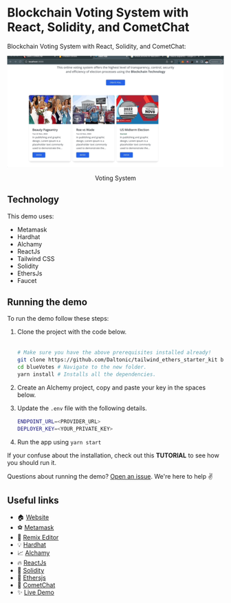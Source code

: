 #  Blockchain Voting System with React, Solidity, and CometChat

 Blockchain Voting System with React, Solidity, and CometChat:

![Game Shop](./screenshots/0.gif)

<center><figcaption>Voting System</figcaption></center>

## Technology

This demo uses:

- Metamask
- Hardhat
- Alchamy
- ReactJs
- Tailwind CSS
- Solidity
- EthersJs
- Faucet

## Running the demo

To run the demo follow these steps:

1. Clone the project with the code below.

   ```sh

   # Make sure you have the above prerequisites installed already!
   git clone https://github.com/Daltonic/tailwind_ethers_starter_kit blueVotes
   cd blueVotes # Navigate to the new folder.
   yarn install # Installs all the dependencies.
   ```

2. Create an Alchemy project, copy and paste your key in the spaces below.
3. Update the `.env` file with the following details.
   ```sh
   ENDPOINT_URL=<PROVIDER_URL>
   DEPLOYER_KEY=<YOUR_PRIVATE_KEY>
   ```
4. Run the app using `yarn start`
   <br/>

If your confuse about the installation, check out this **TUTORIAL** to see how you should run it.

Questions about running the demo? [Open an issue](https://github.com/Daltonic/bluevotes/issues). We're here to help ✌️

## Useful links

- 🏠 [Website](https://daltonic.github.io/)
- ⚽ [Metamask](https://metamask.io/)
- 🚀 [Remix Editor](https://remix.ethereum.org/)
- 💡 [Hardhat](https://hardhat.org/)
- 📈 [Alchamy](https://www.alchemy.com/)
- 🔥 [ReactJs](https://reactjs.org/)
- 🐻 [Solidity](https://soliditylang.org/)
- 👀 [Ethersjs](https://docs.ethers.io/v5/)
- 🎅 [CometChat](https://try.cometchat.com/daltonic)
- ✨ [Live Demo](https://gameshop-af682.web.app/)

